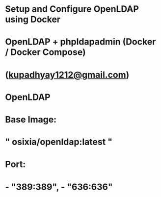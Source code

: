 # Setup and Configure OpenLDAP using Docker

# OpenLDAP + phpldapadmin (Docker / Docker Compose)

#   (kupadhyay1212@gmail.com)

# OpenLDAP
# Base Image:
# " osixia/openldap:latest "
# Port:
#  - "389:389",  - "636:636"
 
